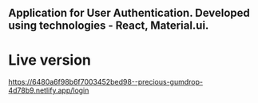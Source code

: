 ## Application for User Authentication. Developed using technologies - React, Material.ui.

# Live version

https://6480a6f98b6f7003452bed98--precious-gumdrop-4d78b9.netlify.app/login
